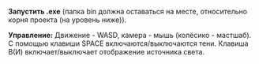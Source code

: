 **Запустить .exe** (папка bin должна оставаться на месте, относительно корня проекта (на уровень ниже)).

**Управление:**
Движение - WASD, камера - мышь (колёсико - мастшаб). С помощью клавиши SPACE включаются/выключаются тени. Клавиша B(И) включает/выключает отображение источника света.